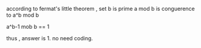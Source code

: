 according to fermat's little theorem ,
set b is prime
a mod b is conguerence to a^b mod b

a^b-1 mob b == 1

thus , answer is 1. no need coding.